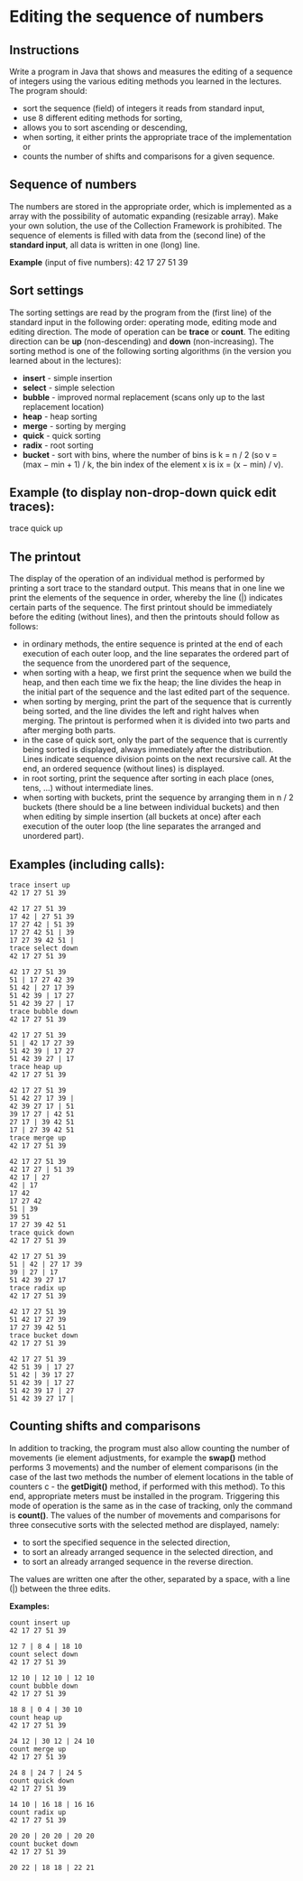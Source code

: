 # Editing the sequence of numbers
## Instructions

Write a program in Java that shows and measures the editing of a sequence of integers using the various editing methods you learned in the lectures. The program should:
- sort the sequence (field) of integers it reads from standard input,
- use 8 different editing methods for sorting,
- allows you to sort ascending or descending,
- when sorting, it either prints the appropriate trace of the implementation or
- counts the number of shifts and comparisons for a given sequence.

## Sequence of numbers
The numbers are stored in the appropriate order, which is implemented as a array with the possibility of automatic expanding (resizable array). Make your own solution, the use of the Collection Framework is prohibited. The sequence of elements is filled with data from the (second line) of the **standard input**, all data is written in one (long) line.

**Example** (input of five numbers):
42 17 27 51 39  

## Sort settings
The sorting settings are read by the program from the (first line) of the standard input in the following order: operating mode, editing mode and editing direction. The mode of operation can be **trace** or **count**. The editing direction can be **up** (non-descending) and **down** (non-increasing). The sorting method is one of the following sorting algorithms (in the version you learned about in the lectures):

- **insert** - simple insertion
- **select** - simple selection
- **bubble** - improved normal replacement (scans only up to the last replacement location)
- **heap** - heap sorting
- **merge** - sorting by merging
- **quick** - quick sorting
- **radix** - root sorting
- **bucket** - sort with bins, where the number of bins is k = n / 2 (so v = (max − min + 1) / k, the bin index of the element x is ix = (x − min) / v).

## **Example** (to display non-drop-down quick edit traces):
trace quick up

## The printout
The display of the operation of an individual method is performed by printing a sort trace to the standard output. This means that in one line we print the elements of the sequence in order, whereby the line (|) indicates certain parts of the sequence. The first printout should be immediately before the editing (without lines), and then the printouts should follow as follows:

- in ordinary methods, the entire sequence is printed at the end of each execution of each outer loop, and the line separates the ordered part of the sequence from the unordered part of the sequence,
- when sorting with a heap, we first print the sequence when we build the heap, and then each time we fix the heap; the line divides the heap in the initial part of the sequence and the last edited part of the sequence.
- when sorting by merging, print the part of the sequence that is currently being sorted, and the line divides the left and right halves when merging. The printout is performed when it is divided into two parts and after merging both parts.
- in the case of quick sort, only the part of the sequence that is currently being sorted is displayed, always immediately after the distribution. Lines indicate sequence division points on the next recursive call. At the end, an ordered sequence (without lines) is displayed.
- in root sorting, print the sequence after sorting in each place (ones, tens, ...) without intermediate lines.
- when sorting with buckets, print the sequence by arranging them in n / 2 buckets (there should be a line between individual buckets) and then when editing by simple insertion (all buckets at once) after each execution of the outer loop (the line separates the arranged and unordered part).

## Examples (including calls):
```
trace insert up
42 17 27 51 39

42 17 27 51 39
17 42 | 27 51 39
17 27 42 | 51 39
17 27 42 51 | 39
17 27 39 42 51 |
trace select down
42 17 27 51 39

42 17 27 51 39
51 | 17 27 42 39
51 42 | 27 17 39
51 42 39 | 17 27
51 42 39 27 | 17
trace bubble down
42 17 27 51 39

42 17 27 51 39
51 | 42 17 27 39
51 42 39 | 17 27
51 42 39 27 | 17
trace heap up
42 17 27 51 39

42 17 27 51 39
51 42 27 17 39 |
42 39 27 17 | 51
39 17 27 | 42 51
27 17 | 39 42 51
17 | 27 39 42 51
trace merge up
42 17 27 51 39

42 17 27 51 39
42 17 27 | 51 39
42 17 | 27
42 | 17
17 42
17 27 42
51 | 39
39 51
17 27 39 42 51
trace quick down
42 17 27 51 39

42 17 27 51 39
51 | 42 | 27 17 39
39 | 27 | 17
51 42 39 27 17
trace radix up
42 17 27 51 39

42 17 27 51 39
51 42 17 27 39
17 27 39 42 51
trace bucket down
42 17 27 51 39

42 17 27 51 39
42 51 39 | 17 27
51 42 | 39 17 27
51 42 39 | 17 27
51 42 39 17 | 27
51 42 39 27 17 |
```
## Counting shifts and comparisons
In addition to tracking, the program must also allow counting the number of movements (ie element adjustments, for example the **swap()** method performs 3 movements) and the number of element comparisons (in the case of the last two methods the number of element locations in the table of counters c - the **getDigit()** method, if performed with this method). To this end, appropriate meters must be installed in the program. Triggering this mode of operation is the same as in the case of tracking, only the command is **count()**. The values of the number of movements and comparisons for three consecutive sorts with the selected method are displayed, namely:
- to sort the specified sequence in the selected direction,
- to sort an already arranged sequence in the selected direction, and
- to sort an already arranged sequence in the reverse direction.  

The values are written one after the other, separated by a space, with a line (|) between the three edits.

**Examples:**
```
count insert up
42 17 27 51 39

12 7 | 8 4 | 18 10
count select down
42 17 27 51 39

12 10 | 12 10 | 12 10
count bubble down
42 17 27 51 39

18 8 | 0 4 | 30 10
count heap up
42 17 27 51 39

24 12 | 30 12 | 24 10
count merge up
42 17 27 51 39

24 8 | 24 7 | 24 5
count quick down
42 17 27 51 39

14 10 | 16 18 | 16 16
count radix up
42 17 27 51 39

20 20 | 20 20 | 20 20
count bucket down
42 17 27 51 39

20 22 | 18 18 | 22 21
```
